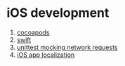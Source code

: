 # iOS development

1. [cocoapods](cocoapods.md)
2. [swift](swift.md)
3. [unittest mocking network requests](mocking_network.md)
4. [iOS app localization](localization.md)